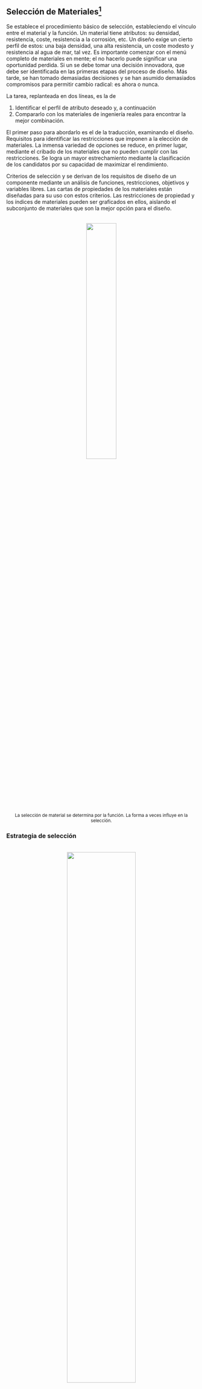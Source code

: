 ## Selección de Materiales[^1]

Se establece el procedimiento básico de selección, estableciendo el vínculo entre el material y la función. Un material tiene atributos: su densidad, resistencia, coste, resistencia a la corrosión, etc. Un diseño exige un cierto perfil de estos: una baja densidad, una alta resistencia, un coste modesto y resistencia al agua de mar, tal vez. Es importante comenzar con el menú completo de materiales en mente; el no hacerlo puede significar una oportunidad perdida. Si un se debe tomar una decisión innovadora, que debe ser identificada en las primeras etapas del proceso de diseño. Más tarde, se han tomado demasiadas decisiones y se han asumido
demasiados compromisos para permitir cambio radical: es ahora o nunca.

La tarea, replanteada en dos líneas, es la de 
1. Identificar el perfil de atributo deseado y, a continuación
2. Compararlo con los materiales de ingeniería reales para encontrar la mejor
combinación.

El primer paso para abordarlo es el de la traducción, examinando el diseño. Requisitos para identificar las restricciones que imponen a la elección de materiales. La inmensa variedad de opciones se reduce, en primer lugar, mediante el cribado de los materiales que no pueden cumplir con las restricciones. Se logra un mayor estrechamiento mediante la clasificación de los candidatos por su capacidad de maximizar el rendimiento.

Criterios de selección y se derivan de los requisitos de diseño de un componente mediante un análisis de funciones, restricciones, objetivos y variables libres. Las cartas de propiedades de los materiales están diseñadas para su uso con estos criterios. Las restricciones de propiedad y los índices de materiales pueden ser graficados en ellos, aislando el subconjunto de materiales que son la mejor opción para el diseño.

<div align="center">
  <br><img src=https://github.com/dadfinem/EMSE/blob/main/SeleccionMateriales/SeleccionMateriales/Imagenes/SeleccionMaterialesProcesoFormaFunci%C3%B3n.JPG width=40%"></br>
</div>

<div align="center">
  <sub>
      La selección de material se determina por la función. La forma a veces influye en la selección.
</div>

### Estrategia de selección

<div align="center">
  <br><img src=https://github.com/dadfinem/EMSE/blob/main/SeleccionMateriales/SeleccionMateriales/Imagenes/Taxonom%C3%ADa%20de%20materiales.JPG width=60%"></br>
</div>

<div align="center">
  <sub>
      La taxonomía del reino de los materiales y sus atributos. Selección por ordenador almacena los datos en una estructura jerárquica como ésta.
</div>

En el gráfico se muestra cómo se divide el reino de los materiales en familias, clases, subclases y miembros. Cada miembro se caracteriza por un conjunto de atributos: sus propiedades. Como ejemplo, el reino material contiene en la familia "metales", que a su vez contiene la clase "aleaciones de aluminio", la subclase "Serie 6000" y finalmente el miembro particular "Aleación 6061". Cualquier otro miembro del reino, se caracteriza por un conjunto de atributos que incluyen sus propiedades mecánicas, térmicas, eléctricas, ópticas y químicas, sus características de procesamiento, su costo y disponibilidad, y la protección del medio ambiente, consecuencias de su uso. Llamamos a esto su perfil de propiedad. La selección implica buscar la mejor correspondencia entre los perfiles de propiedades de los materiales en él y el requerido por el diseño.

Hay cuatro pasos principales, que aquí llamamos traducción, selección y clasificación, e información de apoyo. Los pasos se pueden comparar con los de seleccionando a un candidato para un trabajo. El trabajo es primero analizado y anunciado, identificando las competencias y la experiencia esenciales que se exigen al candidato. Algunos de estos son simples criterios de ir o no ir como el requisito de que el solicitante "debe tener un permiso de conducir válido" o "un título en informática” eliminar a cualquiera que no lo haga ('‘Proyección'').  Otros implican un criterio de excelencia, como "la velocidad y la exactitud de la mecanografía son prioritarias", o "se dará preferencia a los candidatos con una lista de publicación importante", lo que implica que los solicitantes serán clasificados según estos criterios ("clasificación"). Finalmente, se buscan referencias y entrevistas para los candidatos mejor clasificados, creando un archivo de información de apoyo, una oportunidad para indagar profundamente en el carácter y el potencial. 


<div align="center">
  <br><img src=https://github.com/dadfinem/EMSE/blob/main/SeleccionMateriales/SeleccionMateriales/Imagenes/Proceso%20de%20seleccion.JPG width=30%"></br>
</div>

<div align="center">
  <sub>
      Estrategia de selección de materiales. Los cuatro pasos principales: traducción, selección, y la información de apoyo.
</div>
  
### Traducción

¿Cómo se traducen los requisitos de diseño de un componente (definiendo lo que debe hacer) en una prescripción para un material? Cualquier componente de ingeniería tiene una o más funciones:
    
- Soportar una carga.
- Contener una presión.
- Transmitir calor, etc.

Esto debe lograrse sin perjuicio de las siguientes condiciones:

- que determinadas dimensiones serán fijas,
- que el componente soporta las cargas de diseño o que presiones sin fallo.
- que aísla o conduce.
- que puede funcionar en un cierto rango de temperatura y en un ambiente dado, y muchos más.

El diseñador tiene un objetivo: hacerlo tan barato como posible, tal vez, o como ligero, o como seguro, o tal vez alguna combinación de estos. Ciertos parámetros pueden ser ajustados para optimizar el objetivo el diseñador es libre de variar las dimensiones que no han sido restringidas por el diseño y, lo que es más importante, libre de elegir el material para el proyecto y/o componente. Nos referimos a estas variables como variables libres. Función y limitaciones, variables objetivas y libres (Tabla 1) definen las condiciones de contorno para selección de un material y, en el caso de los elementos portante, de una forma por su sección transversal. El primer paso para relacionar los requisitos de diseño con el material es una declaración clara de la función, las restricciones, el objetivo y la libertad.


<div align="center">
  <sup>
      Tabla .1. Función, limitaciones, objetivos y variables libres
  </sup>
</div>
    
| Paso  | Descripción |
| ------------- | ------------- |
| Función  | ¿Qué hace el componente?  |
| Restricciones*  | ¿Qué condiciones no negociables deben cumplirse? - ¿Qué condiciones son negociables pero deseables? |
| Objetivo  | ¿Qué se debe maximizar o minimizar?  |
| Variables libres  | ¿Qué parámetros del problema puede cambiar el diseñador?  |
    
<div align="center">
  <sub>
     * A veces es útil distinguir entre restricciones "duras" y “suaves". La rigidez y la resistencia pueden ser requisitos absolutos (restricciones duras); el costo puede ser negociable (una restricción suave).
  </sub>
</div>
    
### Límites de atributos: Filtro de selección

La selección imparcial requiere que todos los materiales sean considerados candidatos; hasta que se demuestre lo contrario, utilizando los pasos de las casillas. El primero de ellos, la selección, elimina a los candidatos que no pueden hacer el trabajo en absoluto porque uno o más de sus atributos se encuentra fuera de los límites establecidos por las limitaciones. A modo de ejemplo, el requisito de que ''el componente debe funcionar con agua hirviendo", o que "el componente debe ser transparente". Impone límites obvios a los atributos de la temperatura máxima de servicio y transparencia óptica que deben cumplir los candidatos seleccionados. Nos referimos a ellos como límites de atributos.

### Índices de material

Sin embargo, los límites de atributo no ayudan a ordenar a los candidatos que permanecer. Para ello necesitamos criterios de optimización. Se encuentran en los índices de materiales, desarrollados a continuación, que miden qué tan bien un candidato que ha pasado el paso de selección puede hacer el trabajo. El rendimiento es a veces limitado por una sola propiedad, a veces por una combinación de ellas. Por lo tanto, el mejor los materiales para la flotabilidad son los que tienen la densidad más baja, ρ; los mejores para aislamiento térmico los que tienen los valores más bajos de conductividad térmica, λ. Aquí, maximizar o minimizar una sola propiedad maximiza el rendimiento. Pero, como veremos, los mejores materiales para una ligera rigidez de la varilla. son aquellos con el mayor valor de la rigidez específica, E/ ρ, donde E es el módulo de Young.

Los mejores materiales para un resorte son aquellos con los mejores valores de σ <sup>2</sup> <sub>f</sub> /E donde σ<sub>f</sub> es el fallo por tensión. La propiedad o grupo de propiedades que maximiza el rendimiento para un diseño dado se llama su índice de material. Existen muchos índices de este tipo, cada uno asociado con la maximización de algún aspecto de desempeño. Proporcionan criterios de excelencia que permiten la clasificación de materiales por su capacidad de rendir bien en la aplicación dada. Para resumir: seleccionar a candidatos aislados que sean capaces de hacer el trabajo; identifica a aquellos entre ellos que pueden hacer mejor el trabajo. 


### Información de apoyo

El resultado de las medidas adoptadas hasta la fecha es una lista restringida de candidatos que cumplen los siguientes requisitos las limitaciones y que maximizan o minimizan el criterio de excelencia, lo que sea necesario. Podrías elegir al candidato de mayor rango, ¿pero qué malos secretos podría esconder? ¿Cuáles son sus fortalezas y debilidades? ¿Tiene buena reputación? ¿Cuál es, en una palabra, su calificación crediticia? Para más adelante buscamos un perfil detallado de cada uno de ellos: su información de apoyo. La información de apoyo típicamente es descriptivo, gráfico o pictórico: caso estudios de usos previos del material, detalles de su comportamiento a la corrosión en entornos particulares, información de disponibilidad y precio, experiencia de su impacto ambiental.
  
Esta información se encuentra en los manuales, en los manuales de los proveedores. hojas de datos, bases de datos y la red mundial. ¿Por qué son necesarios todos estos pasos? Sin selección y clasificación, el grupo de candidatos es enorme y el volumen de información de apoyo es abrumador. Sumergirse en él, con la esperanza de tropezar con un buen material, no lleva a ninguna parte. Pero una vez que un pequeño número de candidatos potenciales han sido identificados por los pasos de selección, se puede buscar información de apoyo detallada sólo para estos pocos, y la tarea se vuelve viable. 

  
### Condiciones locales
  
La elección final entre los candidatos que compiten entre sí dependerá a menudo de las condiciones locales: de los conocimientos especializados o el equipo interno, de la disponibilidad de proveedores locales, etc. Un procedimiento sistemático no puede ayudar en este sentido, sino que la decisión debe basarse en el conocimiento local. Esto no significa que el resultado del procedimiento sistemático sea irrelevante. Siempre es importante saber qué material es el mejor, incluso si, por razones locales, decide no utilizarlo.

### Selección de material para disipadores de calor para microchips
  
Las restricciones establecen límites de propiedad. Los objetivos definen los índices de materiales, para los que buscamos valores extremos. Cuando el objetivo no está acoplado a una restricción, el índice de material es una simple propiedad material. Cuando, en cambio, están acoplados, el índice se convierte en un grupo de propiedades como las citadas anteriormente. Ambos se explican a continuación.
  
Comenzamos con ejemplos sencillos de los primeros objetivos desacoplados:
  
1. Disipadores de calor para microchips.

Un microchip sólo puede consumir miliwatts, pero la energía se disipa en un pequeño volumen. La potencia es baja pero la densidad de potencia es alta. A medida que los chips se encogen y las velocidades de reloj crecen, el calentamiento se convierte en un problema. El chip Pentium de los PCs actuales ya alcanza los 85Cº, lo que requiere refrigeración forzada. Los módulos de múltiples chips (MCM) empaquetan hasta 130 chips en a un solo sustrato. La calefacción se mantiene bajo control mediante la conexión del chip a un disipador de calor, tomando precauciones para asegurar un buen contacto térmico entre el chip y disipador.
 
El disipador de calor se convierte ahora en un componente crítico, limitando un mayor desarrollo de la electrónica. ¿Cómo puede ser su desempeño maximizado?
  
<div align="center">
  <br><img src=https://github.com/dadfinem/EMSE/blob/main/SeleccionMateriales/SeleccionMateriales/Imagenes/Esquema%20de%20disipadores.JPG width=40%"></br>
</div>
    
<div align="center">
  <sub>
      Un disipador de calor para la microelectrónica de potencia. El material debe aislar eléctricamente, pero conducir el calor lo mejor posible.
</div>  
  
Para prevenir el acoplamiento eléctrico y la capacitancia perdida entre el chip y el disipador de calor, el disipador de calor debe ser un buen aislante eléctrico, lo que significa una resistividad, ρ<sub>e</sub> ⩾ 10<sup>19</sup> μΩ.cm. Pero para drenar el calor de chip tan rápido como sea posible, también debe tener la conductividad térmica más alta posible. La traducción se resume en la Tabla 2, donde se supone que todas las dimensiones son limitadas por otros aspectos del diseño.
    
<div align="center">
  <sup>
      Tabla .2. Función, limitaciones, objetivos y variables libres
  </sup>
</div>
    
| Paso  | Descripción |
| ------------- | ------------- |
| Función  | Dispipador de calor  |
| Restricciones  | Material debe ser "buen aislante" - Se especifícan todas las dimensiones |
| Objetivo  | Maximizar la conductividad térmica  |
| Variables libres  | Libre elección del material  |

Para explicar: la resistividad es tratada como una restricción, un criterio de ir/no ir. Materiales que no califican como ''buen aislante'', o que tienen una resistividad mayor que el valor indicado en la tabla, se excluyen. La conductividad térmica es como un objetivo: de los materiales que cumplen con la restricción, buscamos aquellos con los valores más grandes y clasificarlos de esta manera:

- Se convierte en el material para el diseño.
- Si suponemos que todas las dimensiones están fijadas por el diseño.

Sólo queda una variable libre en la búsqueda de maximizar el flujo de calor: la elección del material. El procedimiento, entonces, es evaluar la resistividad, y luego clasificarla en conductividad.
    
Los pasos pueden ser implementados usando la carta ρ<sub>e</sub> λ, reproducido en la siguiente figura. 
  
  
<div align="center">
  <br><img src=https://github.com/dadfinem/EMSE/blob/main/SeleccionMateriales/SeleccionMateriales/Imagenes/Carta%20de%20seleccion%20disipadores.JPG width=40%"></br>
</div>
    
<div align="center">
  <sub>
      Carta λ-ρ<sub>e</sub> cuando el atributo limite es ρ<sub>e</sub> ⩾ 10<sup>19</sup> μΩ.cm. La selección se refina aumentando la posición de la línea de selección λ.
</div>  
    
Dibuje una línea vertical en ρ<sub>e</sub> ⩾ 10<sup>19</sup> μΩ.cm; luego elija de los materiales que se encuentran por encima de esta línea, y tienen los más altos El resultado:
    
- nitruro de aluminio.
- AlN.
- Al2O3.
    
El paso final es buscar apoyo información para estos dos materiales. Una búsqueda en base de datos sobre “Nitruro de aluminio” conduce inmediatamente a hojas de datos detalladas con la información que buscamos. 

[^1]: M. F. Ashby, Materials selection in mechanical design, 3a ed. Amsterdam: Elsevier Butterworth-Heinemann, 2005. 

<div align="center"><a href="https://enlace-academico.escuelaing.edu.co/psc/FORMULARIO/EMPLOYEE/SA/c/EC_LOCALIZACION_RE.LC_FRM_ADMEDCO_FL.GBL" target="_blank"><img src="https://github.com/dadfinem/EMSE/blob/main/Imagenes/boton-certificados.png" alt="R.LTWB" width="50%" border="0" /></a></div>
  
##
   <div align="center"><a href="http://www.escuelaing.edu.co" target="_blank"><img src=https://github.com/dadfinem/EMSE/blob/main/Imagenes/Logotipo.jpg alt="Support by" width="25%" border="0" /></a><sub><br>Este curso guía ha sido desarrollado con el apoyo de la Escuela Colombiana de Ingeniería - Julio Garavito. Encuentra más contenidos en https://github.com/uescuelaing</sub><br><br></div>


